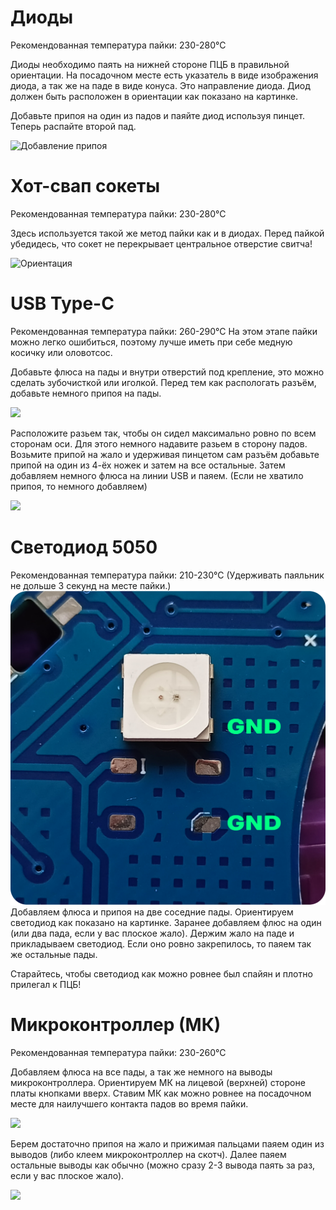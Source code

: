 # Диоды
Рекомендованная температура пайки: 230-280°С

Диоды необходимо паять на нижней стороне ПЦБ в правильной ориентации. 
На посадочном месте есть указатель в виде изображения диода, а так же на паде в виде конуса. Это направление диода. 
Диод должен быть расположен в ориентации как показано на картинке.

Добавьте припоя на один из падов и паяйте диод используя пинцет. Теперь распайте второй пад.

![Добавление припоя](images/diode_and_hotswap_soldered.png)

# Хот-свап сокеты
Рекомендованная температура пайки: 230-280°С

Здесь используется такой же метод пайки как и в диодах.
Перед пайкой убедидесь, что сокет не перекрывает центральное отверстие свитча!

 ![Ориентация](images/hotswap_orientation.png)

# USB Type-C
Рекомендованная температура пайки: 260-290°С
На этом этапе пайки можно легко ошибиться, поэтому лучше иметь при себе медную косичку или оловотсос.

Добавьте флюса на пады и внутри отверстий под крепление, это можно сделать зубочисткой или иголкой.
Перед тем как распологать разъём, добавьте немного припоя на пады. 

 ![](images/type-c_flux.png)

Расположите разьем так, чтобы он сидел максимально ровно по всем сторонам оси. Для этого немного надавите разьем в сторону падов. 
Возьмите припой на жало и удерживая пинцетом сам разъём добавьте припой на один из 4-ёх ножек и затем на все остальные.
Затем добавляем немного флюса на линии USB и паяем. (Если не хватило припоя, то немного добавляем)

 ![](images/type-c_final_result.png)


 # Светодиод 5050
 Рекомендованная температура пайки: 210-230°С (Удерживать паяльник не дольше 3 секунд на месте пайки.)
 ![Ориентация светодиода](images/RGBLED_orientation.png)
 Добавляем флюса и припоя на две соседние пады. Ориентируем светодиод как показано на картинке. Заранее добавляем флюс на один (или два пада, если у вас плоское жало). Держим жало на паде и прикладываем светодиод. Если оно ровно закрепилось, то паяем так же остальные пады.
 
 Старайтесь, чтобы светодиод как можно ровнее был спайян и плотно прилегал к ПЦБ!

# Микроконтроллер (МК)
Рекомендованная температура пайки: 230-260°С

Добавляем флюса на все пады, а так же немного на выводы микроконтроллера. Ориентируем МК на лицевой (верхней) стороне платы кнопками вверх. Ставим МК как можно ровнее на посадочном месте для наилучшего контакта падов во время пайки.

 ![](images/mc_flux.png)

Берем достаточно припоя на жало и прижимая пальцами паяем один из выводов (либо клеем микроконтроллер на скотч). Далее паяем остальные выводы как обычно (можно сразу 2-3 вывода паять за раз, если у вас плоское жало). 

 ![](images/mc_soldered.png)
